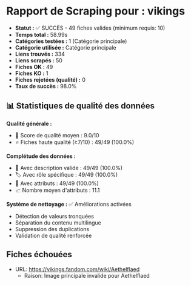 # Rapport de Scraping pour : vikings
- **Statut :** ✅ SUCCÈS - 49 fiches valides (minimum requis: 10)
- **Temps total :** 58.99s
- **Catégories testées :** 1 (Catégorie principale)
- **Catégorie utilisée :** Catégorie principale
- **Liens trouvés :** 334
- **Liens scrapés :** 50
- **Fiches OK :** 49
- **Fiches KO :** 1
- **Fiches rejetées (qualité) :** 0
- **Taux de succès :** 98.0%

## 📊 Statistiques de qualité des données

**Qualité générale :**
- 🎯 Score de qualité moyen : 9.0/10
- ⭐ Fiches haute qualité (≥7/10) : 49/49 (100.0%)

**Complétude des données :**
- 📝 Avec description valide : 49/49 (100.0%)
- 🏷️ Avec rôle spécifique : 49/49 (100.0%)
- 🔖 Avec attributs : 49/49 (100.0%)
- 📈 Nombre moyen d'attributs : 11.1

**Système de nettoyage :** ✅ Améliorations activées
- Détection de valeurs tronquées
- Séparation du contenu multilingue  
- Suppression des duplications
- Validation de qualité renforcée

## Fiches échouées
- URL: https://vikings.fandom.com/wiki/Aethelflaed
  - Raison: Image principale invalide pour Aethelflaed
